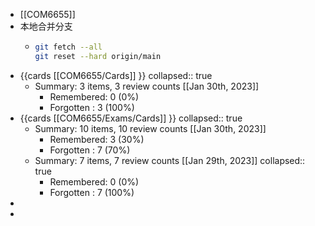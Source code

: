 - [[COM6655]]
- 本地合并分支
	- ```sh
	  git fetch --all
	  git reset --hard origin/main
	  ```
- {{cards [[COM6655/Cards]] }}
  collapsed:: true
	- Summary: 3 items, 3 review counts [[Jan 30th, 2023]]
		- Remembered:   0 (0%)
		- Forgotten :   3 (100%)
- {{cards [[COM6655/Exams/Cards]] }}
  collapsed:: true
	- Summary: 10 items, 10 review counts [[Jan 30th, 2023]]
		- Remembered:   3 (30%)
		- Forgotten :   7 (70%)
	- Summary: 7 items, 7 review counts [[Jan 29th, 2023]]
	  collapsed:: true
		- Remembered:   0 (0%)
		- Forgotten :   7 (100%)
-
-